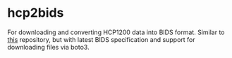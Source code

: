 # hcp2bids

For downloading and converting HCP1200 data into BIDS format. Similar to [this](https://github.com/suyashdb/hcp2bids) repository, but with latest BIDS specification and support for downloading files via boto3. 